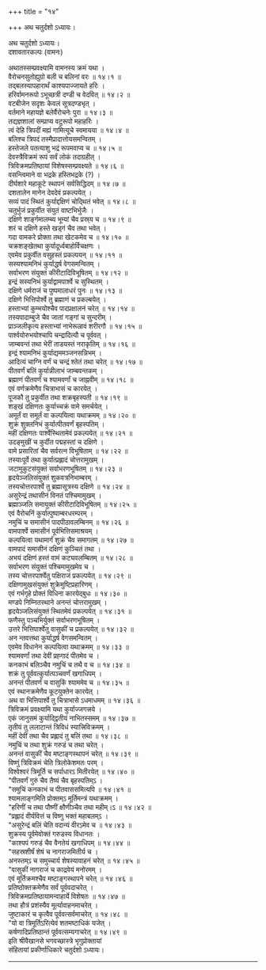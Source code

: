 +++
title = "१४"

+++
अथ चतुर्दशो ऽध्यायः।

अथ चतुर्दशो ऽध्यायः।  
दशावतारकल्पः (वामनः)  
    
अथातस्सम्प्रवक्ष्यामि वामनस्य क्रमं यथा ।  
वैरोचनसुतोह्युग्रो बली च बलिनां वरः ॥ १४।१ ॥  
तद्बलस्यापहारार्थं काश्यपाज्जायते हरिः ।  
हरिर्वामनरूपो ऽभूच्छत्री दण्डी च वेदवित् ॥ १४।२ ॥  
वटबीजेन सदृशः केवलं सूत्रदण्डभृत् ।  
वर्तमाने महायज्ञे बलेर्वैरोचनेः पुरा ॥ १४।३ ॥  
तद्यज्ञशालां सम्प्राप्य वटुरूपो महाहरिः ।  
त्वं देहि त्रिपदीं मह्यं गामित्यूचे स्वमायया ॥ १४।४ ॥  
बलिश्च त्रिपदं तस्मैप्रादात्तोयसमन्वितम् ।  
हस्तेजले पतत्याशु भद्रं रूपमवाप्य च ॥ १४।५ ॥  
देवस्त्रैविक्रमं रूपं सर्वं लोकं तदाग्रहीत् ।  
त्रिविक्रमप्रतिष्ठायां विशेषस्सम्प्रवक्ष्यते ॥ १४।६ ॥  
वसन्त्विमाने वा भद्रके हस्तिभद्रके (?) ।  
दीर्घशारे महाकूटे स्थापनं सर्वसिद्धिदम् ॥ १४।७ ॥  
दशतालेन मानेन देवदेवं प्रकल्पयेत् ।  
सव्यं पादं स्थितं कुर्याद्दक्षिणं चोद्थितं भवेत् ॥ १४।८ ॥  
चतुर्भुजं प्रकुर्वीत संयुतं वाष्टभिर्भुजैः ।  
दक्षिणे शार्ङ्गमालम्ब्य भूम्यां चैव प्रस्र्य च ॥ १४।९ ॥  
शरं च दक्षिणे हस्ते खड्गं चैव तथा भवेत् ।  
गदा वामकरे प्रोक्ता तथा खेटकमेव च ॥ १४।१० ॥  
चक्रशङ्खेतथा कुर्यादूर्ध्वबाहोर्विचक्षणः ।  
एवमेव प्रकुर्वीत वसुहस्तं प्रकल्पयन् ॥ १४।११ ॥  
सस्यश्यामनिभं कुर्याद्धर्ष वेगसमन्वितम् ।  
सर्वाभरण संयुक्तं कीरीटादिविभूषितम् ॥ १४।१२ ॥  
इन्द्रं सस्यनिभं कुर्याद्वामपार्श्वे च सुस्थितम् ।  
दक्षिणे धर्मराजं च पुष्पमालाधरं पुनः ॥ १४।१३ ॥  
दक्षिणे भित्तिपोर्श्वे तु ब्रह्माणं च प्रकल्बयेत् ।  
हस्ताभ्यां कुम्भयोश्चैव पादप्रक्षालनं चरेत् ॥ १४।१४ ॥  
तस्यपादाम्बुजे चैव जातां गङ्गां च सुन्दरीम् ।  
प्राञ्जलीकृत्य हस्ताभ्यां नाभेरूल्रावं शरीरगौ ॥ १४।१५ ॥  
पार्श्वयोरुभयोश्चापि चन्द्रादित्यौ च पूर्ववत् ।  
जाम्बवन्तं तथा भेरीं ताडयस्तं नराकृतिम् ॥ १४।१६ ॥  
इन्द्रं श्यामनिभं कुर्याद्यममञ्जनसन्निभम् ।  
आदित्यं चाग्नि वर्णं च चन्द्रं श्तेतं तथा चरेत् ॥ १४।१७ ॥  
पीतवर्णं बलिं कुर्यान्नीलाभं जाम्बवन्तकम् ।  
ब्रह्माणं पीतवर्णं च श्यामवर्णां च जाह्नवीम् ॥ १४।१८ ॥  
एवं वर्णक्रमेणैव चित्राभासं च कारयेत् ।  
पूजकौ तु प्रकुर्वीत तथा शक्रबृहस्पती ॥ १४।१९ ॥  
शङ्खं दक्षिणतः कुर्याच्चक्रं वामे समर्चयेत् ।  
अमूर्तं वा समूर्तं वा कल्पयित्वा यथाक्रमम् ॥ १४।२० ॥  
शुक्रं शुक्लनिभं कुर्यात्पीतवर्णं बृहस्पतिम् ।  
महीं दक्षिणतः पार्श्वेस्थितामेवं प्रकल्पयेत् ॥ १४।२१ ॥  
उदङ्मुखीं च कुर्दीत पद्महस्तां च दक्षिणे ।  
वामे प्रसारितां चैव सर्वरत्न विभूषिताम् ॥ १४।२२ ॥  
तस्याःपूर्वे तथा कुर्यात्प्रह्लादं चोत्तरामुखम् ।  
जटामुकुटसंयुक्तं सर्वाभरणभूषितम् ॥ १४।२३ ॥  
हृदयेञ्जलिसंयुक्तं शुकवत्रनिभाम्बरम् ।  
तस्यचोत्तरपार्श्वे तु ब्रह्मासूत्रस्य दक्षिणे ॥ १४।२४ ॥  
असुरेन्द्रं तथासीनं विनतं पश्चिमामुखम् ।  
ब्रह्माञ्जलि समायुक्तं कीरीटादिविभूषितम् ॥ १४।२५ ॥  
एवं वैरोचनिं कुर्यात्पुष्पाम्बरधरम्परम् ।  
नमुचिं च समासीनं पादपीठावलम्बिनम् ॥ १४।२६ ॥  
वामपार्श्वे समासीनं पूर्वभित्तिसमाश्रयम् ।  
कल्पयित्वा यथामार्गं शुक्रं चैव समागतम् ॥ १४।२७ ॥  
वामपादं समासीनं दक्षिणं कुञ्चितं तथा ।  
अभयं दक्षिणं हस्तं वामं कट्यवलम्बितम् ॥ १४।२८ ॥  
सर्वाभरण संयुक्तं पश्चिमामुखमेव च ।  
तस्य चोत्तरपार्श्वेतु पक्षिराजं प्रकल्पयेत् ॥ १४।२९ ॥  
दक्षिणामुखसंयुक्तं शुक्रेमुष्टिप्रहारिणम् ।  
एवं गर्भगृहे प्रोक्तं विधिना कारयेद्बुधः ॥ १४।३० ॥  
मण्डपे निम्नितस्थाने अनन्तं चोत्तरामुखम् ।  
हृदयेञ्जलिसंयुक्तं स्थितमेवं प्रकल्पयेत् ॥ १४।३१ ॥  
फणैस्तु पञ्चभिर्युक्तं सर्वाभरणभूषितम् ।  
उत्तरे भित्तिपार्श्वेतु वासुकीं च प्रकल्पयेत् ॥ १४।३२ ॥  
अन न्तवत्तथा कुर्याद्धर्ष वेगसमन्वितम् ।  
एवमेव विधानेन कल्पयित्वा यथाक्रमम् ॥ १४।३३ ॥  
श्यामवर्णां तथा देवीं प्रह्गादं पीतमेव च ।  
कनकाभं बलिञ्चैव नमुचिं च तथै व च ॥ १४।३४ ॥  
शक्रं तु पूर्ववत्कुर्यात्पञ्चवर्णं खगाधिपम् ।  
अनन्तं पीतवर्णं च वासुकिं श्याममेव च ॥ १४।३५ ॥  
एवं स्थानक्रमेणैव कूटयुक्तेन कारयेत् ।  
अथ वा भित्तिपार्श्वे तु चित्राभासे ऽधमाधमम् ॥ १४।३६ ॥  
त्रिविक्रमं प्रवक्ष्यामि यथा कुर्याज्जगत्त्रये ।  
एकं जानुसमं कुर्याद्द्वितीयं नाभितस्समम् ॥ १४।३७ ॥  
तृतीयं तु ललाटान्तं त्रिविधं स्यात्त्रिविक्रमम् ।  
महीं देवीं तथा चैव प्रह्लादं तु बलिं तथा ॥ १४।३८ ॥  
नमुचिं च तथा शुक्रं गरुडं च तथा चरेत् ।  
अनन्तं वासुकीं चैव मष्टाङ्गस्थापनं चरेत् ॥ १४।३९ ॥  
विष्णुं त्रिविक्रमं चेति त्रिलोकेशमतः परम् ।  
विश्वेश्वरं त्रिमूर्ति च सर्पाधारऽ मितीरयेत् ॥ १४।४० ॥  
"पीतवर्णं गुरुं चैव तैष्यं चैव बृहस्पतिम्ऽ ।  
"समुचिं कनकाभं च पीतवाससमित्यपि ॥ १४।४१ ॥  
श्यामलाङ्गमिति प्रोक्तम्ऽ मूर्तिमन्त्रं यथाक्रमम् ।  
"हरिणीं च तथा पौष्णीं क्षौणीञ्चैव तथा महीम्।ऽ ॥ १४।४२ ॥  
"प्रह्लादं वीर्यवित्तं च विष्णु भक्तं महाबलम्ऽ ।  
"असुरेन्द्रं बलिं चेति वदान्यं वीरऽमेव च ॥ १४।४३ ॥  
शुक्रस्य पूर्वमेवोक्तं गरुडस्य विधानतः ।  
"काश्यपं गरुडं चैव वैनतेयं खगाधिपम् ॥ १४।४४ ॥  
"सहस्रशीर्षं शेषं च नागराजमितीर्य च ।  
अनस्तम्ऽ च समुच्चार्य शेषस्यावाहनं चरेत् ॥ १४।४५ ॥  
"वासुकीं नागराजं च काद्रवेयं मनोरमम् ।  
एवं मूर्तिक्रमश्चैव मष्टाङ्गस्थापने चरेत् ॥ १४।४६ ॥  
प्रतिष्ठोक्तक्रमेणैव सर्वं पूर्ववदाचरेत् ।  
त्रिविक्रमप्रतिष्ठायामन्वाहार्ये विशेषतः ॥ १४।४७ ॥  
तथा हौत्रं प्रशंस्यैव मूर्त्यावाहनमाचरेत् ।  
जुष्टाकारं च कृत्वैव पूर्ववत्सर्वमाचरेत् ॥ १४।४८ ॥  
"यो वा त्रिमूर्तिऽरित्येवं शतमष्टाधिकं यजेत् ।  
कर्षणादिप्रतिष्ठान्तं पूर्ववत्सम्यगाचरेत् ॥ १४।४९ ॥  
इति श्रीवैखानसे भगवच्छास्त्रे भृगुप्रोक्तायां  
संहितायां प्रकीर्णाधिकारे चतुर्दशो ऽध्यायः।

_____________________________________________________________
